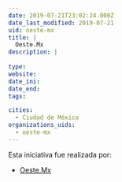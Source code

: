 ```yaml
---
date: 2019-07-21T23:02:24.000Z
date_last_modified: 2019-07-21
uid: oeste-mx
title: |
  Oeste.Mx
description: |
  
type: 
website: 
date_ini: 
date_end: 
tags:

cities: 
  - Ciudad de México
organizations_uids:
  - oeste-mx
---
```


Esta iniciativa fue realizada por:

- [Oeste.Mx](/organizaciones/oeste-mx)
